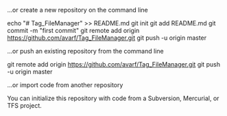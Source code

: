 …or create a new repository on the command line

echo "# Tag_FileManager" >> README.md
git init
git add README.md
git commit -m "first commit"
git remote add origin https://github.com/avarf/Tag_FileManager.git
git push -u origin master

…or push an existing repository from the command line

git remote add origin https://github.com/avarf/Tag_FileManager.git
git push -u origin master

…or import code from another repository

You can initialize this repository with code from a Subversion, Mercurial, or TFS project.